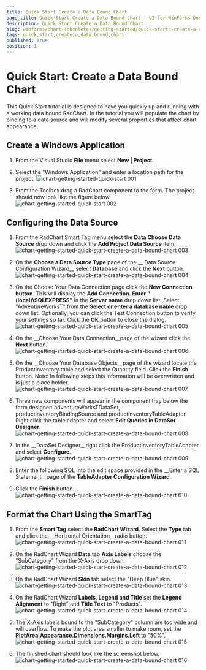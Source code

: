 ```yaml
---
title: Quick Start Create a Data Bound Chart
page_title: Quick Start Create a Data Bound Chart | UI for WinForms Documentation
description: Quick Start Create a Data Bound Chart
slug: winforms/chart-(obsolete)/getting-started/quick-start:-create-a-data-bound-chart
tags: quick,start,create,a,data,bound,chart
published: True
position: 1
---
```


# Quick Start: Create a Data Bound Chart



This Quick Start tutorial is designed to have you quickly up and running with a working data bound RadChart. In the tutorial you will populate the chart by binding to a data source and will modify several properties that affect chart appearance.
     

## Create a Windows Application

1. From the Visual Studio __File__ menu select __New | Project__.

1. Select the "Windows Application" and enter a location path for the project.
 ![chart-getting-started-quick-start 001](images/chart-getting-started-quick-start001.png)

1. From the Toolbox drag a RadChart component to the form. The project should now look like the figure below.
 ![chart-getting-started-quick-start 002](images/chart-getting-started-quick-start002.png)

## Configuring the Data Source

1. From the RadChart Smart Tag menu select the __Data Choose Data Source__ drop down and click the __Add Project Data Source__ item.
 ![chart-getting-started-quick-start-create-a-data-bound-chart 003](images/chart-getting-started-quick-start-create-a-data-bound-chart003.png)

1. On the __Choose a Data Source Type__ page of the __ Data Source Configuration Wizard__ select __Database__ and click the __Next__ button.![chart-getting-started-quick-start-create-a-data-bound-chart 004](images/chart-getting-started-quick-start-create-a-data-bound-chart004.png)

1. On the Choose Your Data Connection page click the __New Connection button__. This will display the __Add Connection. Enter "(local)\SQLEXPRESS"__ in the __Server name__ drop down list. Select "AdventureWorksT" from the __Select or enter a database name__ drop down list. Optionally, you can click the Test Connection button to verify your settings so far. Click the __OK__ button to close the dialog.
 ![chart-getting-started-quick-start-create-a-data-bound-chart 005](images/chart-getting-started-quick-start-create-a-data-bound-chart005.png)

1. On the __Choose Your Data Connection__page of the wizard click the __Next__ button.
 ![chart-getting-started-quick-start-create-a-data-bound-chart 006](images/chart-getting-started-quick-start-create-a-data-bound-chart006.png)

1. On the __Choose Your Database Objects__page of the wizard locate the ProductInventory table and select the Quantity field. Click the __Finish__ button. Note: In following steps this information will be overwritten and is just a place holder.
 ![chart-getting-started-quick-start-create-a-data-bound-chart 007](images/chart-getting-started-quick-start-create-a-data-bound-chart007.png)

1. Three new components will appear in the component tray below the form designer: adventureWorksTDataSet, productInventoryBindingSource and productInventoryTableAdapter. Right click the table adapter and select __Edit Queries in DataSet Designer__.
 ![chart-getting-started-quick-start-create-a-data-bound-chart 008](images/chart-getting-started-quick-start-create-a-data-bound-chart008.png)

1. In the __DataSet Designer__right click the ProductInventoryTableAdapter and select __Configure__.
 ![chart-getting-started-quick-start-create-a-data-bound-chart 009](images/chart-getting-started-quick-start-create-a-data-bound-chart009.png)

1. Enter the following SQL into the edit space provided in the __Enter a SQL Statement__page of the __TableAdapter Configuration Wizard__.
 
1. Click the __Finish__ button.
 ![chart-getting-started-quick-start-create-a-data-bound-chart 010](images/chart-getting-started-quick-start-create-a-data-bound-chart010.png)

## Format the Chart Using the SmartTag

1. From the __Smart Tag__ select the __RadChart Wizard__. Select the __Type__ tab and click the __Horizontal Orientation__radio button.
 ![chart-getting-started-quick-start-create-a-data-bound-chart 011](images/chart-getting-started-quick-start-create-a-data-bound-chart011.png)

1. On the RadChart Wizard __Data__ tab __Axis Labels__ choose the "SubCategory" from the X-Axis drop down.
 ![chart-getting-started-quick-start-create-a-data-bound-chart 012](images/chart-getting-started-quick-start-create-a-data-bound-chart012.png)

1. On the RadChart Wizard __Skin__ tab select the "Deep Blue" skin.
 ![chart-getting-started-quick-start-create-a-data-bound-chart 013](images/chart-getting-started-quick-start-create-a-data-bound-chart013.png)

1. On the RadChart Wizard __Labels, Legend and Title__ set the __Legend Alignment__ to "Right" and __Title Text__ to "Products".
 ![chart-getting-started-quick-start-create-a-data-bound-chart 014](images/chart-getting-started-quick-start-create-a-data-bound-chart014.png)

1. The X-Axis labels bound to the "SubCategory" column are too wide and will overflow. To make the plot area smaller to make room, set the __PlotArea.Appearance.Dimensions.Margins.Left__ to "50%".
 ![chart-getting-started-quick-start-create-a-data-bound-chart 015](images/chart-getting-started-quick-start-create-a-data-bound-chart015.png)

1. The finished chart should look like the screenshot below.
 ![chart-getting-started-quick-start-create-a-data-bound-chart 016](images/chart-getting-started-quick-start-create-a-data-bound-chart016.png)

